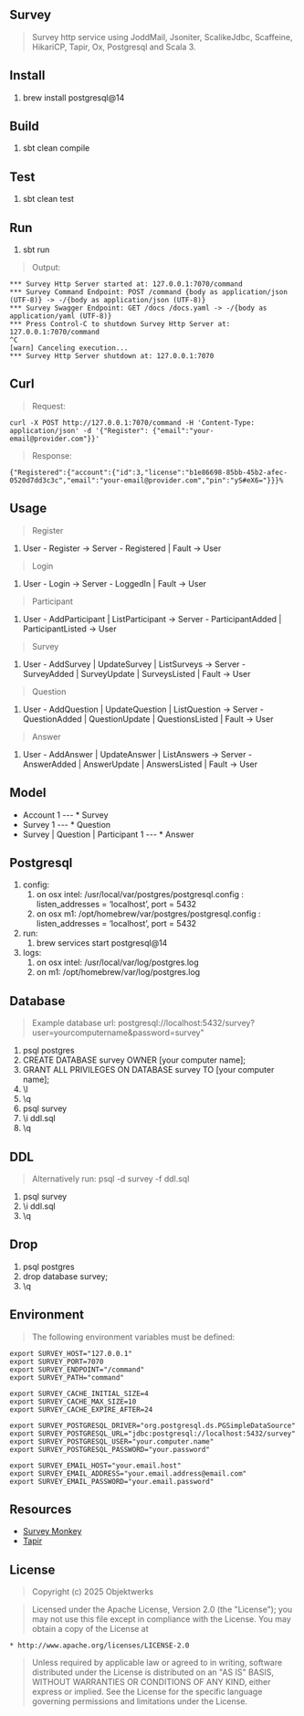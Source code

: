 Survey
------
>Survey http service using JoddMail, Jsoniter, ScalikeJdbc, Scaffeine, HikariCP, Tapir, Ox, Postgresql and Scala 3.

Install
-------
1. brew install postgresql@14

Build
-----
1. sbt clean compile

Test
----
1. sbt clean test

Run
---
1. sbt run
>Output:
```
*** Survey Http Server started at: 127.0.0.1:7070/command
*** Survey Command Endpoint: POST /command {body as application/json (UTF-8)} -> -/{body as application/json (UTF-8)}
*** Survey Swagger Endpoint: GET /docs /docs.yaml -> -/{body as application/yaml (UTF-8)}
*** Press Control-C to shutdown Survey Http Server at: 127.0.0.1:7070/command
^C
[warn] Canceling execution...
*** Survey Http Server shutdown at: 127.0.0.1:7070
```

Curl
----
>Request:
```
curl -X POST http://127.0.0.1:7070/command -H 'Content-Type: application/json' -d '{"Register": {"email":"your-email@provider.com"}}'
```
>Response:
```
{"Registered":{"account":{"id":3,"license":"b1e86698-85bb-45b2-afec-0520d7dd3c3c","email":"your-email@provider.com","pin":"yS#eX6="}}}%  
```

Usage
-----
>Register
1. User - Register -> Server - Registered | Fault -> User
>Login
1. User - Login -> Server - LoggedIn | Fault -> User
>Participant
1. User - AddParticipant | ListParticipant -> Server - ParticipantAdded | ParticipantListed -> User
>Survey
1. User - AddSurvey | UpdateSurvey | ListSurveys -> Server - SurveyAdded | SurveyUpdate | SurveysListed | Fault -> User
>Question
1. User - AddQuestion | UpdateQuestion | ListQuestion -> Server - QuestionAdded | QuestionUpdate | QuestionsListed | Fault -> User
>Answer
1. User - AddAnswer | UpdateAnswer | ListAnswers -> Server - AnswerAdded | AnswerUpdate | AnswersListed | Fault -> User

Model
-----
* Account 1 --- * Survey
* Survey 1 --- * Question
* Survey | Question | Participant 1 --- * Answer

Postgresql
----------
1. config:
    1. on osx intel: /usr/local/var/postgres/postgresql.config : listen_addresses = ‘localhost’, port = 5432
    2. on osx m1: /opt/homebrew/var/postgres/postgresql.config : listen_addresses = ‘localhost’, port = 5432
2. run:
    1. brew services start postgresql@14
3. logs:
    1. on osx intel: /usr/local/var/log/postgres.log
    2. on m1: /opt/homebrew/var/log/postgres.log

Database
--------
>Example database url: postgresql://localhost:5432/survey?user=yourcomputername&password=survey"
1. psql postgres
2. CREATE DATABASE survey OWNER [your computer name];
3. GRANT ALL PRIVILEGES ON DATABASE survey TO [your computer name];
4. \l
5. \q
6. psql survey
7. \i ddl.sql
8. \q

DDL
---
>Alternatively run: psql -d survey -f ddl.sql
1. psql survey
2. \i ddl.sql
3. \q

Drop
----
1. psql postgres
2. drop database survey;
3. \q

Environment
-----------
>The following environment variables must be defined:
```
export SURVEY_HOST="127.0.0.1"
export SURVEY_PORT=7070
export SURVEY_ENDPOINT="/command"
export SURVEY_PATH="command"

export SURVEY_CACHE_INITIAL_SIZE=4
export SURVEY_CACHE_MAX_SIZE=10
export SURVEY_CACHE_EXPIRE_AFTER=24

export SURVEY_POSTGRESQL_DRIVER="org.postgresql.ds.PGSimpleDataSource"
export SURVEY_POSTGRESQL_URL="jdbc:postgresql://localhost:5432/survey"
export SURVEY_POSTGRESQL_USER="your.computer.name"
export SURVEY_POSTGRESQL_PASSWORD="your.password"

export SURVEY_EMAIL_HOST="your.email.host"
export SURVEY_EMAIL_ADDRESS="your.email.address@email.com"
export SURVEY_EMAIL_PASSWORD="your.email.password"
```

Resources
---------
* [Survey Monkey](https://www.surveymonkey.com/mp/survey-question-types/)
* [Tapir](https://tapir.softwaremill.com/en/latest/)

License
-------
>Copyright (c) 2025 Objektwerks

>Licensed under the Apache License, Version 2.0 (the "License");
you may not use this file except in compliance with the License.
You may obtain a copy of the License at

    * http://www.apache.org/licenses/LICENSE-2.0

>Unless required by applicable law or agreed to in writing, software
distributed under the License is distributed on an "AS IS" BASIS,
WITHOUT WARRANTIES OR CONDITIONS OF ANY KIND, either express or implied.
See the License for the specific language governing permissions and
limitations under the License.